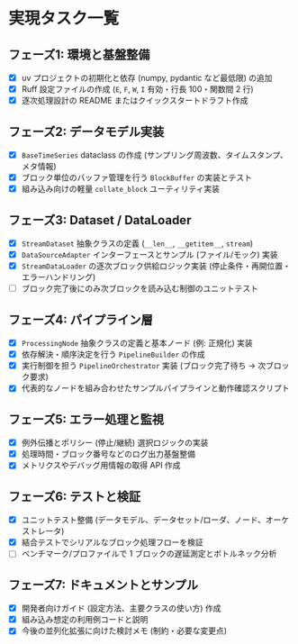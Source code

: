 # 実現タスク一覧

## フェーズ1: 環境と基盤整備
- [x] uv プロジェクトの初期化と依存 (numpy, pydantic など最低限) の追加
- [x] Ruff 設定ファイルの作成 (`E`, `F`, `W`, `I` 有効・行長 100・関数間 2 行)
- [x] 逐次処理設計の README またはクイックスタートドラフト作成

## フェーズ2: データモデル実装
- [x] `BaseTimeSeries` dataclass の作成 (サンプリング周波数、タイムスタンプ、メタ情報)
- [x] ブロック単位のバッファ管理を行う `BlockBuffer` の実装とテスト
- [x] 組み込み向けの軽量 `collate_block` ユーティリティ実装

## フェーズ3: Dataset / DataLoader
- [x] `StreamDataset` 抽象クラスの定義 (`__len__`, `__getitem__`, `stream`)
- [x] `DataSourceAdapter` インターフェースとサンプル (ファイル/モック) 実装
- [x] `StreamDataLoader` の逐次ブロック供給ロジック実装 (停止条件・再開位置・エラーハンドリング)
- [ ] ブロック完了後にのみ次ブロックを読み込む制御のユニットテスト

## フェーズ4: パイプライン層
- [x] `ProcessingNode` 抽象クラスの定義と基本ノード (例: 正規化) 実装
- [x] 依存解決・順序決定を行う `PipelineBuilder` の作成
- [x] 実行制御を担う `PipelineOrchestrator` 実装 (ブロック完了待ち → 次ブロック要求)
- [x] 代表的なノードを組み合わせたサンプルパイプラインと動作確認スクリプト

## フェーズ5: エラー処理と監視
- [x] 例外伝播とポリシー (停止/継続) 選択ロジックの実装
- [x] 処理時間・ブロック番号などのログ出力基盤整備
- [x] メトリクスやデバッグ用情報の取得 API 作成

## フェーズ6: テストと検証
- [x] ユニットテスト整備 (データモデル、データセット/ローダ、ノード、オーケストレータ)
- [x] 結合テストでシリアルなブロック処理フローを検証
- [ ] ベンチマーク/プロファイルで 1 ブロックの遅延測定とボトルネック分析

## フェーズ7: ドキュメントとサンプル
- [x] 開発者向けガイド (設定方法、主要クラスの使い方) 作成
- [x] 組み込み想定の利用例コードと説明
- [x] 今後の並列化拡張に向けた検討メモ (制約・必要な変更点)
